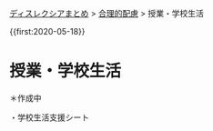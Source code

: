 <p class="breadcrumbs"><a href="../index.md">ディスレクシアまとめ</a> > <a href="index.md">合理的配慮</a> > 授業・学校生活

{{first:2020-05-18}}

# 授業・学校生活

＊作成中

・学校生活支援シート